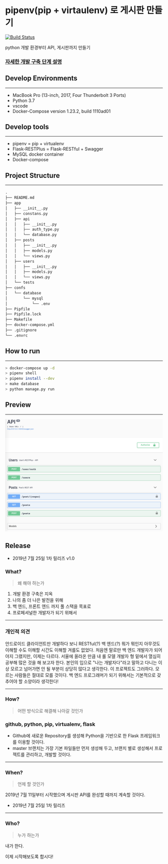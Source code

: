 # pipenv(pip + virtaulenv) 로 게시판 만들기
[![Build Status](https://travis-ci.org/msnodeve/flask-backend-RESTPlus.svg?branch=master)](https://travis-ci.org/msnodeve/flask-backend-RESTPlus)

python 개발 환경부터 API, 게시판까지 만들기



### [자세한 개발 구축 단계 설명](https://www.notion.so/msnodeve/Flask-RESTPlus-API-CRUD-Board-8ae65b4edd764a15b381579e16802a69)



## Develop Environments

***

- MacBook Pro (13-inch, 2017, Four Thunderbolt 3 Ports)
- Python 3.7
- vscode
- Docker-Compose version 1.23.2, build 1110ad01



## Develop tools

***

- pipenv = pip + virtualenv
- Flask-RESTPlus = Flask-RESTful + Swagger
- MySQL docker container
- Docker-compose



## Project Structure

***

```txt
.
├── README.md
├── app
│   ├── __init__.py
│   ├── constans.py
│   ├── api
│   │   ├── __init__.py
│   │   ├── auth_type.py
│   │   └── database.py
│   ├── posts
│   │   ├── __init__.py
│   │   ├── models.py
│   │   └── views.py
│   ├── users
│   │   ├── __init__.py
│   │   ├── models.py
│   │   └── views.py
│   └── tests
├── confs
│   └── database
│       └── mysql
│           └── .env
├── Pipfile
├── Pipfile.lock
├── Makefile
├── docker-compose.yml
├── .gitignore
└── .envrc
```



## How to run

***

```bash
> docker-compose up -d
> pipenv shell
> pipenv install --dev
> make database
> python manage.py run
```



## Preview

***

![api_image](/images/api_image.png)



## Release

- 2019년 7월 25일 1차 릴리즈 v1.0





### What?

> 왜 해야 하는가

1. 개발 환경 구축은 지옥
2. 나의 좀 더 나은 발전을 위해
3. 백 엔드, 프론트 엔드 까지 풀 스택을 목표로
4. 프로페셔널한 개발자가 되기 위해서

***

### **개인적 의견**

안드로이드 클라이언트만 개발하다 보니 RESTful(?) 백 엔드(?) 뭐가 뭐인지 아무것도 이해할 수도 이해할 시간도 이해할 겨를도 없었다. 처음엔 말로만 백 엔드 개발자가 되어야지 그랬지만, 이제는 다르다. 서울에 올라온 만큼 내 롤 모델 개발자 형 밑에서 열심히 공부해 많은 것을 해 보고자 한다. 본인의 입으로 "나는 개발자다"라고 말하고 다니는 이상 모르고 넘어가면 안 될 부분이 상당히 많다고 생각한다. 이 프로젝트도 그러하다. 모르는 사람들은 절대로 모를 것이다. 백 엔드 프로그래머가 되기 위해서는 기본적으로 갖추어야 할 소양이라 생각한다!

---

### **How?**

> 어떤 방식으로 해결해 나아갈 것인가

### **github, python, pip, virtualenv, flask**

- Github에 새로운 Repository를 생성해 Python을 기반으로 한 Flask 프레임워크를 이용할 것이다.
- master 브랜치는 가장 기본 파일들만 먼저 생성해 두고, 브랜치 별로 생성해서 프로젝트를 관리하고, 개발할 것이다.

---

### **When?**

> 언제 할 것인가

2019년 7월 11일부터 시작했으며 게시판 API를 완성할 때까지 계속할 것이다.

- 2019년 7월 25일 1차 릴리즈

---

### **Who?**

> 누가 하는가

내가 한다.



이제 시작해보도록 합시다!
